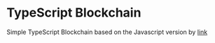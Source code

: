 # TypeScript Blockchain
Simple TypeScript Blockchain based on the Javascript version by [link](https://github.com/SavjeeTutorials/SavjeeCoin/ "Savjee")
